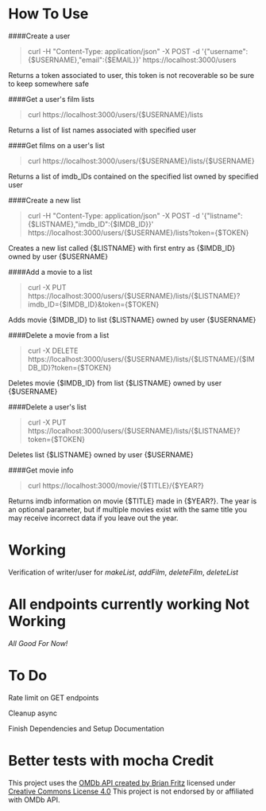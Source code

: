 How To Use
==========
####Create a user

>curl -H "Content-Type: application/json" -X POST -d '{"username":{$USERNAME},"email":{$EMAIL}}' https://localhost:3000/users

Returns a token associated to user, this token is not recoverable so be sure to keep somewhere safe

####Get a user's film lists

>curl https://localhost:3000/users/{$USERNAME}/lists

Returns a list of list names associated with specified user

####Get films on a user's list

>curl https://localhost:3000/users/{$USERNAME}/lists/{$USERNAME}

Returns a list of imdb_IDs contained on the specified list owned by specified user

####Create a new list

>curl -H "Content-Type: application/json" -X POST -d '{"listname":{$LISTNAME},"imdb_ID":{$IMDB_ID}}' https://localhost:3000/users/{$USERNAME}/lists?token={$TOKEN}

Creates a new list called {$LISTNAME} with first entry as {$IMDB_ID} owned by user {$USERNAME}

####Add a movie to a list

>curl -X PUT https://localhost:3000/users/{$USERNAME}/lists/{$LISTNAME}?imdb_ID={$IMDB_ID}&token={$TOKEN}

Adds movie {$IMDB_ID} to list {$LISTNAME} owned by user {$USERNAME}

####Delete a movie from a list

>curl -X DELETE https://localhost:3000/users/{$USERNAME}/lists/{$LISTNAME}/{$IMDB_ID}?token={$TOKEN}

Deletes movie {$IMDB_ID} from list {$LISTNAME} owned by user {$USERNAME}

####Delete a user's list

>curl -X PUT https://localhost:3000/users/{$USERNAME}/lists/{$LISTNAME}?token={$TOKEN}

Deletes list {$LISTNAME} owned by user {$USERNAME}

####Get movie info

>curl https://localhost:3000/movie/{$TITLE}/{$YEAR?}

Returns imdb information on movie {$TITLE} made in {$YEAR?}. The year is an optional parameter, but if multiple movies exist with the same title you may receive incorrect data if you leave out the year.


Working
=======
Verification of writer/user for *makeList*, *addFilm*, *deleteFilm*, *deleteList*

All endpoints currently working
Not Working
===========
*All Good For Now!*

To Do
======
Rate limit on GET endpoints

Cleanup async

Finish Dependencies and Setup Documentation

Better tests with mocha
Credit
======
This project uses the [OMDb API created by Brian Fritz](http://www.omdbapi.com) licensed under [Creative Commons License 4.0](https://creativecommons.org/licenses/by-nc/4.0/)
This project is not endorsed by or affiliated with OMDb API.
